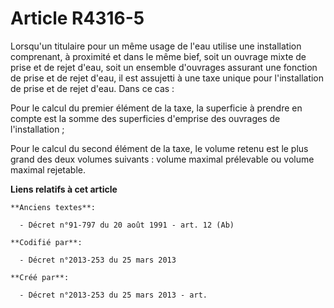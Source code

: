 # Article R4316-5

Lorsqu'un titulaire pour un même usage de l'eau utilise une installation comprenant, à proximité et dans le même bief, soit
un ouvrage mixte de prise et de rejet d'eau, soit un ensemble d'ouvrages assurant une fonction de prise et de rejet d'eau, il
est assujetti à une taxe unique pour l'installation de prise et de rejet d'eau. Dans ce cas :

Pour le calcul du premier élément de la taxe, la superficie à prendre en compte est la somme des superficies d'emprise des
ouvrages de l'installation ;

Pour le calcul du second élément de la taxe, le volume retenu est le plus grand des deux volumes suivants : volume maximal
prélevable ou volume maximal rejetable.

**Liens relatifs à cet article**

	**Anciens textes**:

	  - Décret n°91-797 du 20 août 1991 - art. 12 (Ab)

	**Codifié par**:

	  - Décret n°2013-253 du 25 mars 2013

	**Créé par**:

	  - Décret n°2013-253 du 25 mars 2013 - art.
